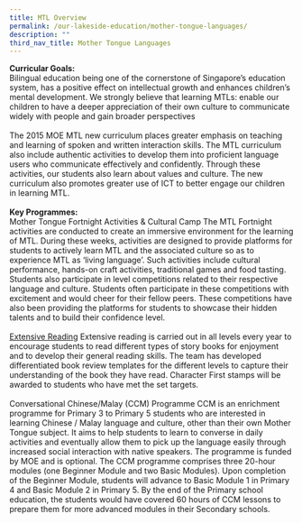 ```yaml
---
title: MTL Overview
permalink: /our-lakeside-education/mother-tongue-languages/
description: ""
third_nav_title: Mother Tongue Languages
---
```


<b>Curricular Goals:</b>
<br>
Bilingual education being one of the cornerstone of Singapore’s education system, has a positive effect on intellectual growth and enhances children’s mental development. We strongly believe that learning MTLs:
enable our children to have a deeper appreciation of their own culture
to communicate widely with people and gain broader perspectives
<br><br>
The 2015 MOE MTL new curriculum places greater emphasis on teaching and learning of spoken and written interaction skills. The MTL curriculum also include authentic activities to develop them into proficient language users who communicate effectively and confidently. Through these activities, our students also learn about values and culture. The new curriculum also promotes greater use of ICT to better engage our children in learning MTL.
<br><br>
<b>Key Programmes:</b>
<br>
Mother Tongue Fortnight Activities & Cultural Camp
The MTL Fortnight activities are conducted to create an immersive environment for the learning of MTL. During these weeks, activities are designed to provide platforms for students to actively learn MTL and the associated culture so as to experience MTL as ‘living language’. Such activities include cultural performance, hands-on craft activities, traditional games and food tasting. Students also participate in level competitions related to their respective language and culture. Students often participate in these competitions with excitement and would cheer for their fellow peers. These competitions have also been providing the platforms for students to showcase their hidden talents and to build their confidence level.
<br><br>
<u>Extensive Reading</u>
Extensive reading is carried out in all levels every year to encourage students to read different types of story books for enjoyment and to develop their general reading skills. The team has developed differentiated book review templates for the different levels to capture their understanding of the book they have read. Character First stamps will be awarded to students who have met the set targets.
<br><br>
Conversational Chinese/Malay (CCM) Programme
CCM is an enrichment programme for Primary 3 to Primary 5 students who are interested in learning Chinese / Malay language and culture, other than their own Mother Tongue subject. It aims to help students to learn to converse in daily activities and eventually allow them to pick up the language easily through increased social interaction with native speakers. The programme is funded by MOE and is optional. The CCM programme comprises three 20-hour modules (one Beginner Module and two Basic Modules). Upon completion of the Beginner Module, students will advance to Basic Module 1 in Primary 4 and Basic Module 2 in Primary 5. By the end of the Primary school education, the students would have covered 60 hours of CCM lessons to prepare them for more advanced modules in their Secondary schools.